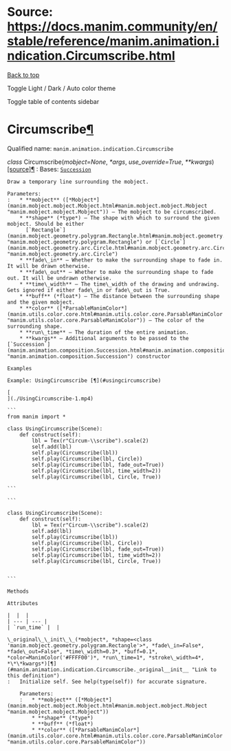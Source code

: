 # Source: https://docs.manim.community/en/stable/reference/manim.animation.indication.Circumscribe.html

[Back to top](#)

Toggle Light / Dark / Auto color theme

Toggle table of contents sidebar

Circumscribe[¶](#circumscribe "Link to this heading")
=====================================================

Qualified name: `manim.animation.indication.Circumscribe`

*class* Circumscribe(*mobject=None*, *\*args*, *use\_override=True*, *\*\*kwargs*)[[source]](../_modules/manim/animation/indication.html#Circumscribe)[¶](#manim.animation.indication.Circumscribe "Link to this definition")
:   Bases: [`Succession`](manim.animation.composition.Succession.html#manim.animation.composition.Succession "manim.animation.composition.Succession")

    Draw a temporary line surrounding the mobject.

    Parameters:
    :   * **mobject** ([*Mobject*](manim.mobject.mobject.Mobject.html#manim.mobject.mobject.Mobject "manim.mobject.mobject.Mobject")) – The mobject to be circumscribed.
        * **shape** (*type*) – The shape with which to surround the given mobject. Should be either
          [`Rectangle`](manim.mobject.geometry.polygram.Rectangle.html#manim.mobject.geometry.polygram.Rectangle "manim.mobject.geometry.polygram.Rectangle") or [`Circle`](manim.mobject.geometry.arc.Circle.html#manim.mobject.geometry.arc.Circle "manim.mobject.geometry.arc.Circle")
        * **fade\_in** – Whether to make the surrounding shape to fade in. It will be drawn otherwise.
        * **fade\_out** – Whether to make the surrounding shape to fade out. It will be undrawn otherwise.
        * **time\_width** – The time\_width of the drawing and undrawing. Gets ignored if either fade\_in or fade\_out is True.
        * **buff** (*float*) – The distance between the surrounding shape and the given mobject.
        * **color** ([*ParsableManimColor*](manim.utils.color.core.html#manim.utils.color.core.ParsableManimColor "manim.utils.color.core.ParsableManimColor")) – The color of the surrounding shape.
        * **run\_time** – The duration of the entire animation.
        * **kwargs** – Additional arguments to be passed to the [`Succession`](manim.animation.composition.Succession.html#manim.animation.composition.Succession "manim.animation.composition.Succession") constructor

    Examples

    Example: UsingCircumscribe [¶](#usingcircumscribe)

    [
    ](./UsingCircumscribe-1.mp4)

    ```
    from manim import *

    class UsingCircumscribe(Scene):
        def construct(self):
            lbl = Tex(r"Circum-\\scribe").scale(2)
            self.add(lbl)
            self.play(Circumscribe(lbl))
            self.play(Circumscribe(lbl, Circle))
            self.play(Circumscribe(lbl, fade_out=True))
            self.play(Circumscribe(lbl, time_width=2))
            self.play(Circumscribe(lbl, Circle, True))

    ```

    ```

    class UsingCircumscribe(Scene):
        def construct(self):
            lbl = Tex(r"Circum-\\scribe").scale(2)
            self.add(lbl)
            self.play(Circumscribe(lbl))
            self.play(Circumscribe(lbl, Circle))
            self.play(Circumscribe(lbl, fade_out=True))
            self.play(Circumscribe(lbl, time_width=2))
            self.play(Circumscribe(lbl, Circle, True))


    ```

    Methods

    Attributes

    |  |  |
    | --- | --- |
    | `run_time` |  |

    \_original\_\_init\_\_(*mobject*, *shape=<class 'manim.mobject.geometry.polygram.Rectangle'>*, *fade\_in=False*, *fade\_out=False*, *time\_width=0.3*, *buff=0.1*, *color=ManimColor('#FFFF00')*, *run\_time=1*, *stroke\_width=4*, *\*\*kwargs*)[¶](#manim.animation.indication.Circumscribe._original__init__ "Link to this definition")
    :   Initialize self. See help(type(self)) for accurate signature.

        Parameters:
        :   * **mobject** ([*Mobject*](manim.mobject.mobject.Mobject.html#manim.mobject.mobject.Mobject "manim.mobject.mobject.Mobject"))
            * **shape** (*type*)
            * **buff** (*float*)
            * **color** ([*ParsableManimColor*](manim.utils.color.core.html#manim.utils.color.core.ParsableManimColor "manim.utils.color.core.ParsableManimColor"))